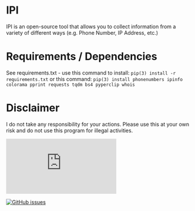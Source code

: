 # IPI
IPI is an open-source tool that allows you to collect information from a variety of different ways (e.g. Phone Number, IP Address, etc.)

# Requirements / Dependencies
See requirements.txt - use this command to install: `pip(3) install -r requirements.txt` or this command: `pip(3) install phonenumbers ipinfo colorama pprint requests tqdm bs4 pyperclip whois`

# Disclaimer
I do not take any responsibility for your actions. Please use this at your own risk and do not use this program for illegal activities.

[![Run on Repl.it](https://repl.it/badge/github/wind2312/IPI.py)](https://repl.it/github/wind2312/IPI.py)

[![GitHub issues](https://img.shields.io/github/issues/wind2312/IPI)](https://github.com/wind2312/IPI/issues)

